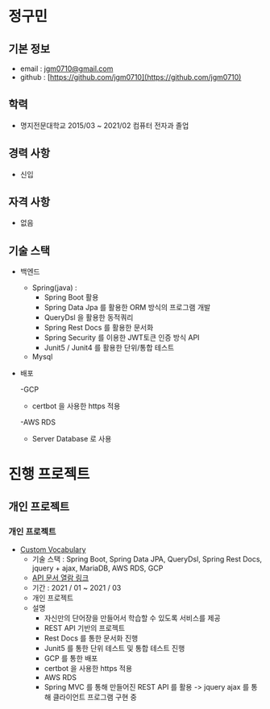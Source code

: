 <h1>정구민</h1>
<h2>기본 정보</h2>

- email : jgm0710@gmail.com
- github : [https://github.com/jgm0710](https://github.com/jgm0710)

<h2>학력</h2>

- 명지전문대학교 2015/03 ~ 2021/02 컴퓨터 전자과 졸업

<h2>경력 사항</h2>

- 신입

<h2>자격 사항</h2>

- 없음

<h2>기술 스택</h2>

- 백엔드
  - Spring(java) : 
    - Spring Boot 활용
    - Spring Data Jpa 를 활용한 ORM 방식의 프로그램 개발
    - QueryDsl 을 활용한 동적쿼리
    - Spring Rest Docs 를 활용한 문서화
    - Spring Security 를 이용한 JWT토큰 인증 방식 API
    - Junit5 / Junit4 를 활용한 단위/통합 테스트
  - Mysql

- 배포

  -GCP
    - certbot 을 사용한 https 적용

  -AWS RDS
    - Server Database 로 사용


<h1>진행 프로젝트</h1>

<h2>개인 프로젝트</h2>


<h3>개인 프로젝트</h3>


- [Custom Vocabulary](https://github.com/jgm0710/custom-vocabulary)
  - 기술 스택 : Spring Boot, Spring Data JPA, QueryDsl, Spring Rest Docs, jquery + ajax, MariaDB, AWS RDS, GCP
  - [API 문서 열람 링크](https://custom-vocabulary.tk/docs/index.html)
  - 기간 : 2021 / 01 ~ 2021 / 03
  - 개인 프로젝트
  - 설명
    - 자신만의 단어장을 만들어서 학습할 수 있도록 서비스를 제공
    - REST API 기반의 프로젝트
    - Rest Docs 를 통한 문서화 진행
    - Junit5 를 통한 단위 테스트 및 통합 테스트 진행
    - GCP 를 통한 배포
    - certbot 을 사용한 https 적용
    - AWS RDS
    - Spring MVC 를 통해 만들어진 REST API 를 활용 -> jquery ajax 를 통해 클라이언트 프로그램 구현 중